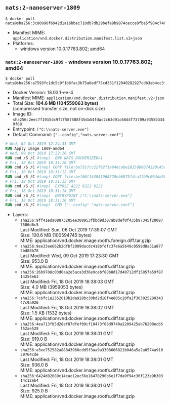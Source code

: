 ## `nats:2-nanoserver-1809`

```console
$ docker pull nats@sha256:3c80996f6942d1a16bbec710db7db29befa8b9874cecce0fbe5f984c7466916b
```

-	Manifest MIME: `application/vnd.docker.distribution.manifest.list.v2+json`
-	Platforms:
	-	windows version 10.0.17763.802; amd64

### `nats:2-nanoserver-1809` - windows version 10.0.17763.802; amd64

```console
$ docker pull nats@sha256:a7593fc1dc5c9f1b6fac3b75a6edf75cd331f12040282927cdb3ab4cc3f4268e
```

-	Docker Version: 18.03.1-ee-4
-	Manifest MIME: `application/vnd.docker.distribution.manifest.v2+json`
-	Total Size: **104.6 MB (104559063 bytes)**  
	(compressed transfer size, not on-disk size)
-	Image ID: `sha256:2eec7f1915dc9f7f587588f45da54fdac2c63d91c68d4f73709a9355b3349f68`
-	Entrypoint: `["C:\\nats-server.exe"]`
-	Default Command: `["--config","nats-server.conf"]`

```dockerfile
# Wed, 02 Oct 2019 12:24:31 GMT
RUN Apply image 1809-amd64
# Wed, 09 Oct 2019 17:22:10 GMT
RUN cmd /S /C #(nop)  ENV NATS_DOCKERIZED=1
# Fri, 18 Oct 2019 18:31:10 GMT
RUN cmd /S /C #(nop) COPY file:be73c7cc22f82f1a94ecabe1835db0674320c45c1f3411d5719fb8004a3484f7 in C:\nats-server.exe 
# Fri, 18 Oct 2019 18:31:12 GMT
RUN cmd /S /C #(nop) COPY file:bef66f144841968228eb6875fdca1fb9c094da90455a3e05090bdd09e690e7ea in C:\nats-server.conf 
# Fri, 18 Oct 2019 18:31:13 GMT
RUN cmd /S /C #(nop)  EXPOSE 4222 6222 8222
# Fri, 18 Oct 2019 18:31:14 GMT
RUN cmd /S /C #(nop)  ENTRYPOINT ["C:\\nats-server.exe"]
# Fri, 18 Oct 2019 18:31:16 GMT
RUN cmd /S /C #(nop)  CMD ["--config" "nats-server.conf"]
```

-	Layers:
	-	`sha256:9ff41eda08873205ee308953fbbd9d307ab8def0f435b97345f200877506d6c5`  
		Last Modified: Sun, 06 Oct 2019 17:39:07 GMT  
		Size: 100.6 MB (100594745 bytes)  
		MIME: application/vnd.docker.image.rootfs.foreign.diff.tar.gzip
	-	`sha256:9ee33ee662b2dfbf2009dacdc418bfdfc37e6a5649c0598d8a51a8772bd88b78`  
		Last Modified: Wed, 09 Oct 2019 17:23:30 GMT  
		Size: 953.0 B  
		MIME: application/vnd.docker.image.rootfs.diff.tar.gzip
	-	`sha256:26b9708c03d0aa2e5aca3d36e9cebf88b8d17d40712df1585fa59f8714254e63`  
		Last Modified: Fri, 18 Oct 2019 18:38:03 GMT  
		Size: 4.0 MB (3959053 bytes)  
		MIME: application/vnd.docker.image.rootfs.diff.tar.gzip
	-	`sha256:7c6fc1e2352610b2da928bc30bd2d18f4e805c20fa2f30302528034347c9a926`  
		Last Modified: Fri, 18 Oct 2019 18:38:02 GMT  
		Size: 1.5 KB (1532 bytes)  
		MIME: application/vnd.docker.image.rootfs.diff.tar.gzip
	-	`sha256:4ea713f85d28af87dfef09cf10473f08d9740a2209425ab76200ecb5f52ae528`  
		Last Modified: Fri, 18 Oct 2019 18:38:01 GMT  
		Size: 919.0 B  
		MIME: application/vnd.docker.image.rootfs.diff.tar.gzip
	-	`sha256:a3ee752582a88843960cdd5f3aa9a3308606821b046a5a2a0574a91039764cde`  
		Last Modified: Fri, 18 Oct 2019 18:38:01 GMT  
		Size: 936.0 B  
		MIME: application/vnd.docker.image.rootfs.diff.tar.gzip
	-	`sha256:6424d82689c14cac12ec56e16470290b6e1f7da9f94c36f123e9b30314c12eb4`  
		Last Modified: Fri, 18 Oct 2019 18:38:01 GMT  
		Size: 925.0 B  
		MIME: application/vnd.docker.image.rootfs.diff.tar.gzip
